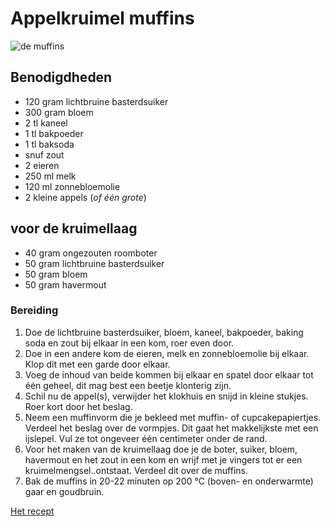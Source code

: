 # Appelkruimel muffins

![de muffins](file:///C:/Users/Eliza/OneDrive%20-%20Mediacollege%20Amsterdam/Bewijzenmap/jaar1/periode1.1/m1skil/opdrachten/les06/skil.les6.markdowns/appel-kruimelmuffins-2a.jpg)

## Benodigdheden

* 120 gram lichtbruine basterdsuiker
* 300 gram bloem
* 2 tl kaneel
* 1 tl bakpoeder
* 1 tl baksoda
* snuf zout
* 2 eieren
* 250 ml melk
* 120 ml zonnebloemolie
* 2 kleine appels (_of één grote_)
  
## voor de kruimellaag

* 40 gram ongezouten roomboter
* 50 gram lichtbruine basterdsuiker
* 50 gram bloem
* 50 gram havermout
  
### Bereiding

1. Doe de lichtbruine basterdsuiker, bloem, kaneel, bakpoeder, baking soda en zout bij elkaar in een kom, roer even door.
2. Doe in een andere kom de eieren, melk en zonnebloemolie bij elkaar. Klop dit met een garde door elkaar.
3. Voeg de inhoud van beide kommen bij elkaar en spatel door elkaar tot één geheel, dit mag best een beetje klonterig zijn.
4. Schil nu de appel(s), verwijder het klokhuis en snijd in kleine stukjes. Roer kort door het beslag.
5. Neem een muffinvorm die je bekleed met muffin- of cupcakepapiertjes. Verdeel het beslag over de vormpjes. Dit gaat het makkelijkste met een ijslepel. Vul ze tot ongeveer één centimeter onder de rand.
6. Voor het maken van de kruimellaag doe je de boter, suiker, bloem, havermout en het zout in een kom en wrijf met je vingers tot er een kruimelmengsel..ontstaat. Verdeel dit over de muffins.
7. Bak de muffins in 20-22 minuten op 200 °C (boven- en onderwarmte) gaar en goudbruin.

[Het recept][recept]

[recept]: https://www.laurasbakery.nl/appel-kruimel-muffins/